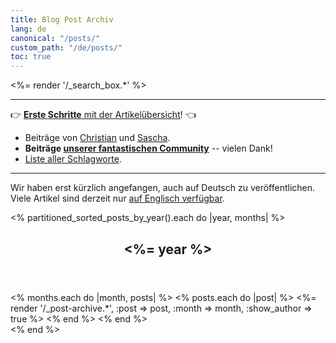 ```yaml
---
title: Blog Post Archiv
lang: de
canonical: "/posts/"
custom_path: "/de/posts/"
toc: true
---
```


<%= render '/_search_box.*' %>

<hr>

👉 [**Erste Schritte** mit der Artikelübersicht](/overview/)! 👈

<!-- TODO: create translated overviews
* Beiträge für jedes Jahr: <%= (2013..Date.today.year).to_a.reverse.map { |y| %Q{[#{y}](/posts/#{y}/)} }.join(", ") %>
* [Zettelkasten Live](/live/) vlog series.
-->

<!--TODO: Autorenseiten übersetzen-->
* Beiträge von [Christian](/authors/christian/) und [Sascha](/authors/sascha/).
* **Beiträge [unserer fantastischen Community](/authors/guests/)** -- vielen Dank!
* [Liste aller Schlagworte](/de/posts/tags/).

<hr>

<aside class="note">
<p>Wir haben erst kürzlich angefangen, auch auf Deutsch zu veröffentlichen. Viele Artikel sind derzeit nur <a href="/posts/" hreflang="en">auf Englisch verfügbar</a>.</p>
</aside>

<% partitioned_sorted_posts_by_year().each do |year, months| %>
<section class="posts_group">
  <header>
    <h2 id="year-<%= year %>"><%= year %></h2>
  </header>
  <div class="allposts posts_list">
    <% months.each do |month, posts| %>
      <% posts.each do |post| %>
        <%= render '/_post-archive.*', :post => post, :month => month, :show_author => true %>
      <% end %>
    <% end %>
  </div>
</section>
<% end %>

